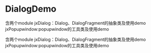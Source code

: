 # DialogDemo
含两个module jxDialog：Dialog、DialogFragment的抽象类及使用demo jxPopupwindow:popupwindow的工具类及使用demo



含两个module
jxDialog：Dialog、DialogFragment的抽象类及使用demo
jxPopupwindow:popupwindow的工具类及使用demo


